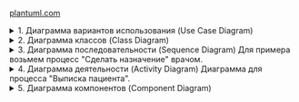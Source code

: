 [plantuml.com](https://plantuml.com/ru/)

<details>
<summary>1. Диаграмма вариантов использования (Use Case Diagram)</summary>

```plantuml
@startuml
actor Врач
actor Пациент
actor Медсестра

usecase "Sign In" as SignIn
usecase "Sign Out" as SignOut
usecase "Регистрация" as Registration
usecase "Просмотр информации" as ViewInfo
usecase "Добавление информации" as AddInfo
usecase "Модификация информации" as ModifyInfo
usecase "Удаление информации" as DeleteInfo
usecase "Определение диагноза" as Diagnose
usecase "Создание назначения" as Prescription
usecase "Выполнение назначения" as ExecutePrescription
usecase "Выписка пациента" as Discharge

Врач --> SignIn
Врач --> SignOut
Врач --> ViewInfo
Врач --> AddInfo
Врач --> Diagnose
Врач --> Prescription
Врач --> ModifyInfo
Врач --> DeleteInfo
Врач --> Discharge

Медсестра --> SignIn
Медсестра --> SignOut
Медсестра --> ViewInfo
Медсестра --> ExecutePrescription

Пациент --> SignIn
Пациент --> SignOut
Пациент --> Registration
Пациент --> ViewInfo

@enduml
```

</details>

<details>

<summary>2. Диаграмма классов (Class Diagram)</summary>

```plantuml
@startuml
class Пользователь {
    +int id
    +string name
    +string role
    +signIn()
    +signOut()
}

class Врач {
    +определитьДиагноз(диагноз: string)
    +сделатьНазначение(назначение: Назначение)
}

class Медсестра {
    +выполнитьНазначение(назначение: Назначение)
}

class Пациент {
    +просмотретьНазначения()
    +историяБолезни: string
    +назначения: Назначение[]
}

class Назначение {
    +int id
    +string тип
    +string описание
    +создать()
    +изменить()
}

class Диагноз {
    +int id
    +string описание
    +зафиксироватьОкончательныйДиагноз()
}

Пользователь <|-- Врач
Пользователь <|-- Медсестра
Пользователь <|-- Пациент
Врач --> Диагноз
Врач --> Назначение
Пациент --> Назначение
Медсестра --> Назначение

@enduml
```

</details>

<details>
<summary>3. Диаграмма последовательности (Sequence Diagram)
   Для примера возьмем процесс "Сделать назначение" врачом.</summary>

```plantuml
@startuml
actor Врач
participant Пациент
participant Назначение
participant Система

Врач -> Система : signIn()
Врач -> Пациент : определитьДиагноз()
Врач -> Назначение : создатьНазначение(тип, описание)
Назначение -> Пациент : добавитьНазначение()
Врач -> Система : signOut()

@enduml
```

</details>

<details>
<summary>4. Диаграмма деятельности (Activity Diagram)
   Диаграмма для процесса "Выписка пациента".</summary>

```plantuml
@startuml
start
:Проверка состояния пациента;
if (Пациент готов к выписке?) then (да)
    :Фиксация окончательного диагноза;
    :Подготовка выписного эпикриза;
    :Выдача инструкций по лечению;
else (нет)
    :Продолжение лечения;
endif
:Завершение работы с пациентом;
stop
@enduml
```

</details>

<details>
<summary>5. Диаграмма компонентов (Component Diagram)</summary>

```plantuml
@startuml
package "Система Больницы" {
    [Сервер БД] - [Приложение Врача]
    [Сервер БД] - [Приложение Медсестры]
    [Сервер БД] - [Приложение Пациента]

    [Приложение Врача] --> [Сервер БД]
    [Приложение Медсестры] --> [Сервер БД]
    [Приложение Пациента] --> [Сервер БД]
}
@enduml
```

</details>

